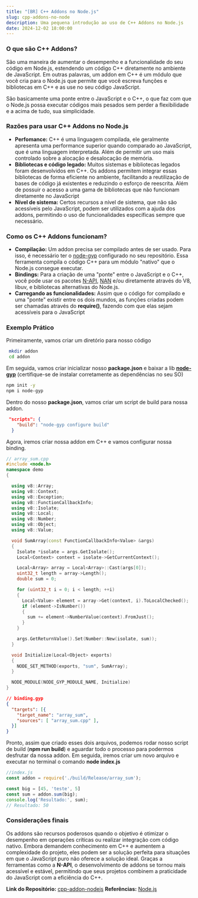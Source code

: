 ```yaml
---
title: "[BR] C++ Addons no Node.js"
slug: cpp-addons-no-node
description: Uma pequena introdução ao uso de C++ Addons no Node.js
date: 2024-12-02 18:00:00
---
```

### O que são C++ Addons?

São uma maneira de aumentar o desempenho e a funcionalidade do seu código em Node.js, estendendo um código C++ diretamente no ambiente de JavaScript. Em outras palavras, um addon em C++ é um módulo que você cria para o Node.js que permite que você escreva funções e bibliotecas em C++ e as use no seu código JavaScript.

São basicamente uma ponte entre o JavaScript e o C++, o que faz com que o Node.js possa executar códigos mais pesados sem perder a flexibilidade e a acima de tudo, sua simplicidade.

### Razões para usar C++ Addons no Node.js

- **Perfomance:** C++ é uma linguagem compilada, ele geralmente apresenta uma performance superior quando comparado ao JavaScript, que é uma linguagem interpretada. Além de permitir um uso mais controlado sobre a alocação e desalocação de memória.
- **Bibliotecas e código legado:** Muitos sistemas e bibliotecas legados foram desenvolvidos em C++. Os addons permitem integrar essas bibliotecas de forma eficiente no ambiente, facilitando a reutilização de bases de código já existentes e reduzindo o esforço de reescrita. Além de possuir o acesso a uma gama de bibliotecas que não funcionam diretamente no JavaScript
- **Nível de sistema:** Certos recursos a nível de sistema, que não são acessíveis pelo JavaScript, podem ser utilizados com a ajuda dos addons, permitindo o uso de funcionalidades específicas sempre que necessário.

### Como os C++ Addons funcionam?

- **Compilação:** Um addon precisa ser compilado antes de ser usado. Para isso, é necessário ter o [node-gyp](https://github.com/nodejs/node-gyp) configurado no seu repositório. Essa ferramenta compila o código C++ para um módulo "nativo" que o Node.js consegue executar.
- **Bindings:** Para a criação de uma "ponte" entre o JavaScript e o C++, você pode usar os pacotes [N-API](https://nodejs.org/api/n-api.html), [NAN](https://github.com/nodejs/nan) e/ou diretamente através do V8, libuv, e bibliotecas alternativas do Node.js.
- **Carregando as funcionalidades:** Assim que o código for compilado e uma "ponte" existir entre os dois mundos, as funções criadas podem ser chamadas através do **require()**, fazendo com que elas sejam acessíveis para o JavaScript

### Exemplo Prático

Primeiramente, vamos criar um diretório para nosso código

```bash
 mkdir addon
 cd addon
```

Em seguida, vamos criar inicializar nosso **package.json** e baixar a lib [**node-gyp**](https://github.com/nodejs/node-gyp) (certifique-se de instalar corretamente as dependências no seu SO)

```bash
npm init -y
npm i node-gyp
```

Dentro do nosso **package.json**, vamos criar um script de build para nossa addon.

```json
 "scripts": {
    "build": "node-gyp configure build"
  }
```

Agora, iremos criar nossa addon em C++ e vamos configurar nossa binding.

```cpp
// array_sum.cpp
#include <node.h>
namespace demo
{

  using v8::Array;
  using v8::Context;
  using v8::Exception;
  using v8::FunctionCallbackInfo;
  using v8::Isolate;
  using v8::Local;
  using v8::Number;
  using v8::Object;
  using v8::Value;

  void SumArray(const FunctionCallbackInfo<Value> &args)
  {
    Isolate *isolate = args.GetIsolate();
    Local<Context> context = isolate->GetCurrentContext();

    Local<Array> array = Local<Array>::Cast(args[0]);
    uint32_t length = array->Length();
    double sum = 0;

    for (uint32_t i = 0; i < length; ++i)
    {
      Local<Value> element = array->Get(context, i).ToLocalChecked();
      if (element->IsNumber())
      {
        sum += element->NumberValue(context).FromJust();
      }
    }

    args.GetReturnValue().Set(Number::New(isolate, sum));
  }

  void Initialize(Local<Object> exports)
  {
    NODE_SET_METHOD(exports, "sum", SumArray);
  }

  NODE_MODULE(NODE_GYP_MODULE_NAME, Initialize)
}

```

```json
// binding.gyp
{
  "targets": [{
    "target_name": "array_sum",
    "sources": [ "array_sum.cpp" ],
  }]
}
```

Pronto, assim que criado esses dois arquivos, podemos rodar nosso script de build (**npm run build**) e aguardar todo o processo para podermos desfrutar da nossa addon. Em seguida, iremos criar um novo arquivo e executar no terminal o comando **node index.js**

```js
//index.js
const addon = require('./build/Release/array_sum');

const big = [45, 'teste', 5]
const sum = addon.sum(big);
console.log('Resultado:', sum);
// Resultado: 50
```

### Considerações finais

Os addons são recursos poderosos quando o objetivo é otimizar o desempenho em operações críticas ou realizar integração com código nativo. Embora demandem conhecimento em C++ e aumentem a complexidade do projeto, eles podem ser a solução perfeita para situações em que o JavaScript puro não oferece a solução ideal. Graças a ferramentas como a **N-API**, o desenvolvimento de addons se tornou mais acessível e estável, permitindo que seus projetos combinem a praticidade do JavaScript com a eficiência do C++.

**Link do Repositório:** [cpp-addon-nodejs](https://github.com/rhyzzor/cpp-addon-nodejs)
**Referências:** [Node.js](https://nodejs.org/docs/latest/api/)
